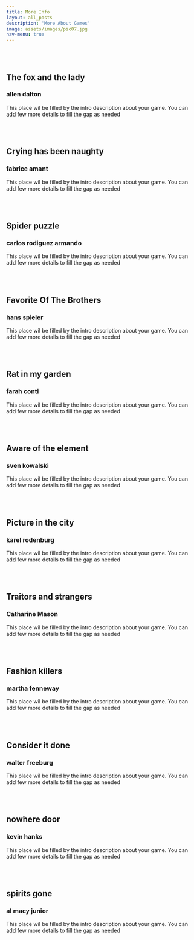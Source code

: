 ```yaml
---
title: More Info
layout: all_posts
description: 'More About Games'
image: assets/images/pic07.jpg
nav-menu: true
---
```


<div id="main">
	<div class="inner">
        <section>
            <div class="blitzcontainer">
  <div class="blitzbox">
    <div class="img-box"  title="The fox and the lady"
         ><img src="https://source.unsplash.com/featured/?lady, fox" alt=""></div>
      <div class="contentPosition">    <br><br>
        <h2>The fox and the lady</h2>
        <h3>allen dalton</h3>
        <p>This place wil be filled by the intro description about your game. You can add few more details to fill
          the gap as needed </p>
    </div> 
    </div>
    <div class="blitzbox">
    <div class="img-box" title="Crying has been naughty">
	<img src="https://source.unsplash.com/featured/?dream, emotion, face" alt=""></div>
       <div class="contentPosition"><br><br>
        <h2>Crying has been naughty</h2>
        <h3>fabrice amant</h3>
        <p> This place wil be filled by the intro description about your game. You can add few more details to fill
          the gap as needed</p></div>
    </div>
  <div class="blitzbox">
  <div class="img-box" title="Spider puzzle">
  <img src="https://source.unsplash.com/featured/?puzzle, paint, insect" alt=""></div>
      <div class="contentPosition"><br><br>
        <h2>Spider puzzle</h2>
        <h3>carlos rodiguez armando</h3>
        <p>This place wil be filled by the intro description about your game. You can add few more details to fill
          the gap as needed</p></div>
		</div>
		<div class="blitzbox">
		<div class="img-box" title="Favorite of the brothers">
		<img src="https://source.unsplash.com/featured/?family, kids" alt=""></div>
      <div class="contentPosition"><br><br>
        <h2>Favorite Of The Brothers</h2>
        <h3>hans spieler</h3>
        <p>This place wil be filled by the intro description about your game. You can add few more details to fill
          the gap as needed</p></div>
    </div>
  <div class="blitzbox">
    <div class="img-box" title="Rat in my garden">
	<img src="https://source.unsplash.com/featured/?rat, garden, grass" alt=""></div>
    <div class="contentPosition"><br><br>
        <h2>Rat in my garden</h2>
        <h3>farah conti</h3>
        <p>This place wil be filled by the intro description about your game. You can add few more details to fill
          the gap as needed</p></div>
   </div>
  <div class="blitzbox">
    <div class="img-box" title="Aware of the element">
	<img src="https://source.unsplash.com/featured/?crowd, people" alt=""></div>
    <div class="contentPosition"><br><br>
        <h2>Aware of the element</h2>
        <h3>sven kowalski</h3>
        <p>This place wil be filled by the intro description about your game. You can add few more details to fill
          the gap as needed</p></div>
    </div>
  <div class="blitzbox">
    <div class="img-box" title="Picture in the city"><img src="https://source.unsplash.com/featured/?architecture, buildings" alt=""></div>
      <div class="contentPosition"><br><br>
        <h2>Picture in the city</h2>
        <h3>karel rodenburg</h3>
        <p>This place wil be filled by the intro description about your game. You can add few more details to fill
          the gap as needed
        </p></div>
    </div>
  <div class="blitzbox">
    <div class="img-box" title="Traitors and strangers"><img src="https://source.unsplash.com/featured/?politics, war" alt=""></div>
      <div class="contentPosition"><br><br>
        <h2>Traitors and strangers</h2>
        <h3>Catharine Mason</h3>
        <p>This place wil be filled by the intro description about your game. You can add few more details to fill
          the gap as needed
        </p></div>
    </div>
   <div class="blitzbox">
    <div class="img-box" title="Fashion killers" 
         ><img src="https://source.unsplash.com/featured/?fashion, clothing" alt=""></div>
      <div class="contentPosition"><br><br>
        <h2>Fashion killers</h2>
        <h3>martha fenneway</h3>
        <p>This place wil be filled by the intro description about your game. You can add few more details to fill
          the gap as needed
         </p></div>
    </div>
     <div class="blitzbox">
    <div class="img-box" title="Consider it done" 
         ><img src="https://source.unsplash.com/featured/?computer, apps" alt=""></div>
      <div class="contentPosition"><br><br>
        <h2>Consider it done</h2>
        <h3>walter freeburg</h3>
        <p>This place wil be filled by the intro description about your game. You can add few more details to fill
          the gap as needed
           </p></div>
    </div>
       <div class="blitzbox">
    <div class="img-box" title="nowhere door" 
         ><img src="https://source.unsplash.com/featured/?wood, furniture" alt=""></div>
      <div class="contentPosition"><br><br>
        <h2>nowhere door</h2>
        <h3>kevin hanks</h3>
        <p>This place wil be filled by the intro description about your game. You can add few more details to fill
          the gap as needed </p></div>
    </div>
         <div class="blitzbox">
    <div class="img-box" title="spirits gone" 
         ><img src="https://source.unsplash.com/featured/?sports, adventure, hiking" alt=""></div>
      <div class="contentPosition"><br><br>
        <h2>spirits gone</h2>
        <h3>al macy junior</h3>
        <p>This place wil be filled by the intro description about your game. You can add few more details to fill
          the gap as needed
           </p>
          </div>
    </div>
</div>
